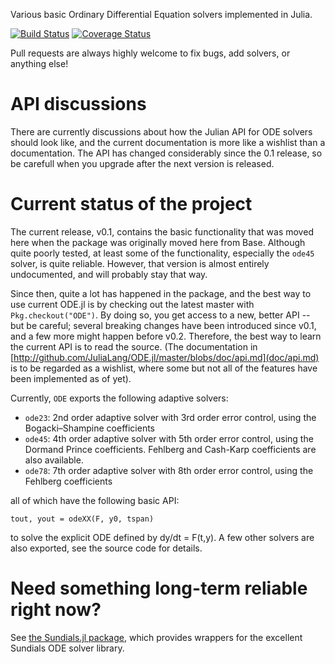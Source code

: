 Various basic Ordinary Differential Equation solvers implemented in Julia.

[![Build Status](https://travis-ci.org/JuliaLang/ODE.jl.png)](https://travis-ci.org/JuliaLang/ODE.jl) [![Coverage Status](https://img.shields.io/coveralls/JuliaLang/ODE.jl.svg)](https://coveralls.io/r/JuliaLang/ODE.jl)

Pull requests are always highly welcome to fix bugs, add solvers, or anything else!

# API discussions
There are currently discussions about how the Julian API for ODE solvers should look like, and the current documentation is more like a wishlist than a documentation. The API has changed considerably since the 0.1 release, so be carefull when you upgrade after the next version is released. 
# Current status of the project

The current release, v0.1, contains the basic functionality that was moved here when the package was originally moved here from Base. Although quite poorly tested, at least some of the functionality, especially the `ode45` solver, is quite reliable. However, that version is almost entirely undocumented, and will probably stay that way.

Since then, quite a lot has happened in the package, and the best way to use current ODE.jl is by checking out the latest master with `Pkg.checkout("ODE")`. By doing so, you get access to a new, better API -- but be careful; several breaking changes have been introduced since v0.1, and a few more might happen before v0.2. Therefore, the best way to learn the current API is to read the source. (The documentation in [http://github.com/JuliaLang/ODE.jl/master/blobs/doc/api.md](doc/api.md) is to be regarded as a wishlist, where some but not all of the features have been implemented as of yet).

Currently, `ODE` exports the following adaptive solvers:

* `ode23`: 2nd order adaptive solver with 3rd order error control, using the Bogacki–Shampine coefficients
* `ode45`: 4th order adaptive solver with 5th order error control, using the Dormand Prince coefficients. Fehlberg and Cash-Karp coefficients are also available.
* `ode78`: 7th order adaptive solver with 8th order error control, using the Fehlberg coefficients

all of which have the following basic API:

    tout, yout = odeXX(F, y0, tspan)
    
to solve the explicit ODE defined by dy/dt = F(t,y). A few other solvers are also exported, see the source code for details.

# Need something long-term reliable right now?

See [the Sundials.jl package](https://github.com/julialang/sundials.jl), which provides wrappers for the excellent Sundials ODE solver library.
